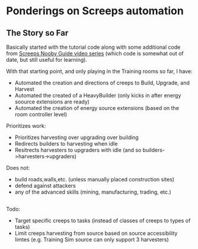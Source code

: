 # Ponderings on Screeps automation

## The Story so Far

Basically started with the tutorial code along with some additional code from [Screeps Nooby Guide video series](https://www.youtube.com/playlist?list=PL0EZQ169YGlor5rzeJEYYPE3tGYT2zGT2) (which code is somewhat out of date, but still useful for learning).

With that starting point, and only playing in the Training rooms so far, I have:
* Automated the creation and directions of creeps to Build, Upgrade, and Harvest
* Automated the created of a HeavyBuilder (only kicks in after energy soource extensions are ready)
* Automated the creation of energy source extensions (based on the room controller level)

Prioritizes work:
* Prioritizes harvesting over upgrading over building
* Redirects builders to harvesting when idle
* Resitrects harvesters to upgraders with idle (and so builders->harvesters->upgraders)

Does not:
* build roads,walls,etc. (unless manually placed construction sites)
* defend against attackers
* any of the advanced skills (mining, manufacturing, trading, etc.)


## 

Todo:

* Target specific creeps to tasks (instead of classes of creeps to types of tasks)
* Limit creeps harvesting from source based on source accessibility limtes (e.g. Training Sim source can only support 3 harvesters)


